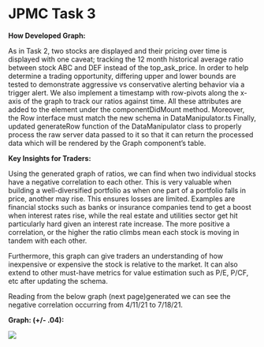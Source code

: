 # JPMC Task 3

**How Developed Graph:**

As in Task 2, two stocks are displayed and their pricing over time is displayed with one caveat; tracking the 12 month historical average ratio between stock ABC and DEF instead of the top\_ask\_price. In order to help determine a trading opportunity, differing upper and lower bounds are tested to demonstrate aggressive vs conservative alerting behavior via a trigger alert. We also implement a timestamp with row-pivots along the x-axis of the graph to track our ratios against time. All these attributes are added to the element under the componentDidMount method. Moreover, the Row interface must match the new schema in DataManipulator.ts Finally,  updated generateRow function of the DataManipulator class to properly process the raw server data passed to it so that it can return the processed data which will be rendered by the Graph component’s table.


**Key Insights for Traders:**

Using the generated graph of ratios, we can find when two individual stocks have a negative correlation to each other. This is very valuable when building a well-diversified portfolio as when one part of a portfolio falls in price, another may rise. This ensures losses are limited. Examples are financial stocks such as banks or insurance companies tend to get a boost when interest rates rise, while the real estate and utilities sector get hit particularly hard given an interest rate increase. The more positive a correlation, or the higher the ratio climbs  mean each stock is moving in tandem with each other.

Furthermore, this graph can give traders an understanding of how inexpensive or expensive the stock is relative to the market. It can also extend to other must-have metrics for value estimation such as P/E,  P/CF, etc after updating the schema.

Reading from the below graph (next page)generated we can see the negative correlation occurring from 4/11/21 to 7/18/21.

**Graph: (+/- .04):**

![](Aspose.Words.4fdf29d2-2aa1-490f-9250-9a20091aa910.001.png)
